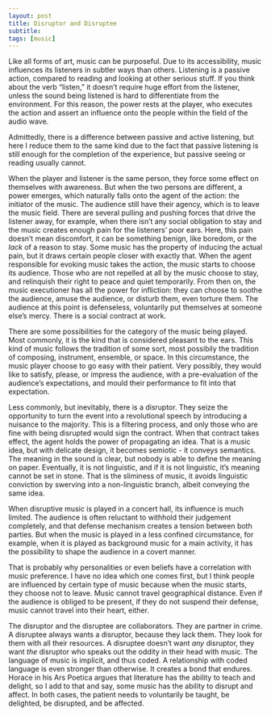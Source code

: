 ```yaml
---
layout: post
title: Disruptor and Disruptee
subtitle: 
tags: [music]
---
```

Like all forms of art, music can be purposeful. Due to its accessibility, music influences its listeners in subtler ways than others. Listening is a passive action, compared to reading and looking at other serious stuff. If you think about the verb “listen,” it doesn’t require huge effort from the listener, unless the sound being listened is hard to differentiate from the environment. For this reason, the power rests at the player, who executes the action and assert an influence onto the people within the field of the audio wave. 

Admittedly, there is a difference between passive and active listening, but here I reduce them to the same kind due to the fact that passive listening is still enough for the completion of the experience, but passive seeing or reading usually cannot. 

When the player and listener is the same person, they force some effect on themselves with awareness. But when the two persons are different, a power emerges, which naturally falls onto the agent of the action: the initiator of the music. The audience still have their agency, which is to leave the music field. There are several pulling and pushing forces that drive the listener away, for example, when there isn’t any social obligation to stay and the music creates enough pain for the listeners’ poor ears. Here, this pain doesn’t mean discomfort, it can be something benign, like boredom, or the *lack* of a reason to stay. Some music has the property of inducing the actual pain, but it draws certain people closer with exactly that. When the agent responsible for evoking music takes the action, the music starts to choose its audience. Those who are not repelled at all by the music choose to stay, and relinquish their right to peace and quiet temporarily. From then on, the music executioner has all the power for infliction: they can choose to soothe the audience, amuse the audience, or disturb them, even torture them. The audience at this point is defenseless, voluntarily put themselves at someone else’s mercy. There is a social contract at work. 

There are some possibilities for the category of the music being played. Most commonly, it is the kind that is considered pleasant to the ears. This kind of music follows the tradition of some sort, most possibily the tradition of composing, instrument, ensemble, or space. In this circumstance, the music player choose to go easy with their patient. Very possibly, they would like to satisfy, please, or impress the audience, with a pre-evaluation of the audience’s expectations, and mould their performance to fit into that expectation. 

Less commonly, but inevitably, there is a disruptor. They seize the opportunity to turn the event into a revolutional speech by introducing a nuisance to the majority. This is a filtering process, and only those who are fine with being disrupted would sign the contract. When that contract takes effect, the agent holds the power of propagating an idea. That is a music idea, but with delicate design, it becomes semiotic - it conveys semantics. The meaning in the sound is clear, but nobody is able to define the meaning on paper. Eventually, it is not linguistic, and if it is not linguistic, it’s meaning cannot be set in stone. That is the sliminess of music, it avoids linguistic conviction by swerving into a non-linguistic branch, albeit conveying the same idea. 

When disruptive music is played in a concert hall, its influence is much limited. The audience is often reluctant to withhold their judgement completely, and that defense mechanism creates a tension between both parties. But when the music is played in a less confined circumstance, for example, when it is played as background music for a main activity, it has the possibility to shape the audience in a covert manner. 

That is probably why personalities or even beliefs have a correlation with music preference. I have no idea which one comes first, but I think people are influenced by certain type of music because when the music starts, they choose not to leave. Music cannot travel geographical distance. Even if the audience is obliged to be present, if they do not suspend their defense, music cannot travel into their heart, either. 

The disruptor and the disruptee are collaborators. They are partner in crime. A disruptee always wants a disruptor, because they lack them. They look for them with all their resources. A disruptee doesn’t want *any* disruptor, they want *the* disruptor who speaks out the oddity in their head with music. The language of music is implicit, and thus coded. A relationship with coded language is even stronger than otherwise. It creates a bond that endures. 
Horace in his Ars Poetica argues that literature has the ability to teach and delight, so I add to that and say, some music has the ability to disrupt and affect. In both cases, the patient needs to voluntarily be taught, be delighted, be disrupted, and be affected. 